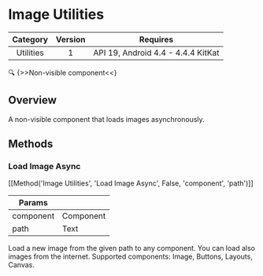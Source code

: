# Image Utilities

| Category | Version | Requires |
|:--------:|:-------:|:--------:|
|Utilities|1|API 19, Android 4.4 - 4.4.4 KitKat|

:mag: {>>Non-visible component<<}

## Overview

A non-visible component that loads images asynchronously.

## Methods

### Load Image Async

[[Method('Image Utilities', 'Load Image Async', False, 'component', 'path')]]

| Params | []() |
|--------|------|
|component|Component|
|path|Text|


Load a new image from the given path to any component. You can load also images from the internet. Supported components: Image, Buttons, Layouts, Canvas.